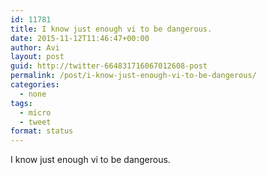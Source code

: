 ```yaml
---
id: 11781
title: I know just enough vi to be dangerous.
date: 2015-11-12T11:46:47+00:00
author: Avi
layout: post
guid: http://twitter-664831716067012608-post
permalink: /post/i-know-just-enough-vi-to-be-dangerous/
categories:
  - none
tags:
  - micro
  - tweet
format: status
---
```

I know just enough vi to be dangerous.